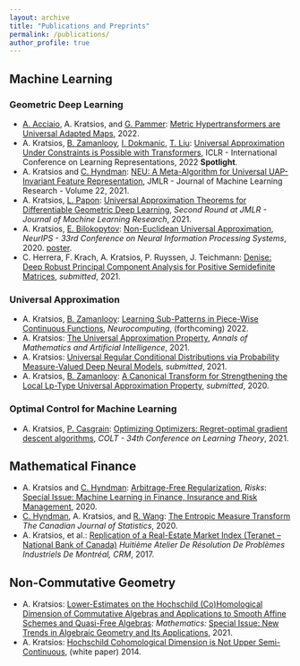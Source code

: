 ```yaml
---
layout: archive
title: "Publications and Preprints"
permalink: /publications/
author_profile: true
---
```



## Machine Learning

### Geometric Deep Learning 
- [A. Acciaio](https://people.math.ethz.ch/~beacciaio/), A. Kratsios, and [G. Pammer](https://people.math.ethz.ch/~gpammer/): [Metric Hypertransformers are Universal Adapted Maps](https://www.researchgate.net/publication/358232084_Metric_Hypertransformers_are_Universal_Adapted_Maps), 2022.
- A. Kratsios, [B. Zamanlooy](https://bzamanlooy.github.io/), [I. Dokmanic](https://dmi.unibas.ch/de/personen/ivan-dokmanic/), [T. Liu](http://tianlinliu.com/): [Universal Approximation Under Constraints is Possible with Transformers](https://openreview.net/forum?id=JGO8CvG5S9), ICLR - International Conference on Learning Representations, 2022 **Spotlight**.
- A. Kratsios and [C. Hyndman](https://www.concordia.ca/artsci/math-stats/faculty.html?fpid=cody-hyndman): [NEU: A Meta-Algorithm for Universal UAP-Invariant Feature Representation](https://www.jmlr.org/papers/v22/18-803.html), JMLR - Journal of Machine Learning Research - Volume 22, 2021.
- A. Kratsios, [L. Papon](https://people.epfl.ch/leonie.papon): [Universal Approximation Theorems for Differentiable Geometric Deep Learning](https://www.researchgate.net/publication/352823759_Universal_Approximation_Theorems_for_Differentiable_Geometric_Deep_Learning), *Second Round at JMLR - Journal of Machine Learning Research*, 2021.
- A. Kratsios, [E. Bilokopytov](https://orcid.org/0000-0001-7075-886X): [Non-Euclidean Universal Approximation](https://proceedings.neurips.cc/paper/2020/file/786ab8c4d7ee758f80d57e65582e609d-Paper.pdf), *NeurIPS - 33rd Conference on Neural Information Processing Systems*, 2020.  [poster](https://www.dropbox.com/s/yy4rkkjrtyw1kk2/NeurIPS2020_Poster.pdf?dl=0).
- C. Herrera, F. Krach, A. Kratsios, P. Ruyssen, J. Teichmann: [Denise: Deep Robust Principal Component Analysis for Positive Semidefinite Matrices](https://arxiv.org/pdf/2004.13612.pdf), *submitted*, 2021.

### Universal Approximation
- A. Kratsios, [B. Zamanlooy](https://bzamanlooy.github.io/): [Learning Sub-Patterns in Piece-Wise Continuous Functions](https://www.sciencedirect.com/science/article/abs/pii/S092523122200056X), *Neurocomputing*, (forthcoming) 2022.
- A. Kratsios: [The Universal Approximation Property](https://link.springer.com/article/10.1007/s10472-020-09723-1), *Annals of Mathematics and Artificial Intelligence*, 2021.
- A. Kratsios: [Universal Regular Conditional Distributions via Probability Measure-Valued Deep Neural Models](https://www.researchgate.net/publication/352854719_Universal_Regular_Conditional_Distributions), *submitted*, 2021.
- A. Kratsios, [B. Zamanlooy](https://bzamanlooy.github.io/): [A Canonical Transform for Strengthening the Local Lp-Type Universal Approximation Property](https://arxiv.org/abs/2006.14378), *submitted*, 2020.


### Optimal Control for Machine Learning
- A. Kratsios, [P. Casgrain](https://p-casgrain.github.io/): [Optimizing Optimizers: Regret-optimal gradient descent algorithms](https://arxiv.org/abs/2101.00041), *COLT - 34th Conference on Learning Theory*, 2021.

## Mathematical Finance
- A. Kratsios and [C. Hyndman](https://www.concordia.ca/artsci/math-stats/faculty.html?fpid=cody-hyndman): [Arbitrage-Free Regularization](https://www.mdpi.com/2227-9091/8/2/40), *Risks*: [Special Issue: Machine Learning in Finance, Insurance and Risk Management](https://www.mdpi.com/journal/risks/special_issues/Machine_Learning_Finance_Insurance_Risk_Management), 2020.
- [C. Hyndman](https://www.concordia.ca/artsci/math-stats/faculty.html?fpid=cody-hyndman), A. Kratsios, and [R. Wang](https://www.linkedin.com/in/renjie-wang-405045a4): [The Entropic Measure Transform](https://onlinelibrary.wiley.com/doi/pdf/10.1002/cjs.11537) *The Canadian Journal of Statistics*, 2020.
- A. Kratsios, et al.: [Replication of a Real-Estate Market Index (Teranet – National Bank of Canada)](http://www.crm.math.ca/pub/Rapports/3300-3399/3369.pdf) *Huitième Atelier De Résolution De Problèmes Industriels De Montréal, CRM*, 2017.

## Non-Commutative Geometry
- A. Kratsios: [Lower-Estimates on the Hochschild (Co)Homological Dimension of Commutative Algebras and Applications to Smooth Affine Schemes and Quasi-Free Algebras](https://www.mdpi.com/2227-7390/9/3/251): *Mathematics:* [Special Issue: New Trends in Algebraic Geometry and Its Applications](https://www.mdpi.com/journal/mathematics/special_issues/new_trends_in_algebraic_geometry_and_its_applications), 2021.
- A. Kratsios: [Hochschild Cohomological Dimension is Not Upper Semi-Continuous](https://arxiv.org/pdf/1407.4825.pdf), (white paper) 2014.